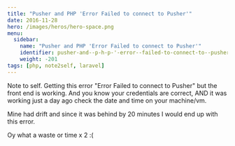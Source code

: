 ```yaml
---
title: "Pusher and PHP 'Error Failed to connect to Pusher'"
date: 2016-11-28
hero: /images/heros/hero-space.png
menu:
  sidebar:
    name: "Pusher and PHP 'Error Failed to connect to Pusher'"
    identifier: pusher-and--p-h-p-'-error--failed-to-connect-to--pusher'
    weight: -201
tags: [php, note2self, laravel]
---
```


Note to self. Getting this error "Error Failed to connect to Pusher" but the front end is working. And you know your credentials are correct, AND it was working just a day ago check the date and time on your machine/vm. 

Mine had drift and since it was behind by 20 minutes I would end up with this error.

Oy what a waste or time x 2 :(
